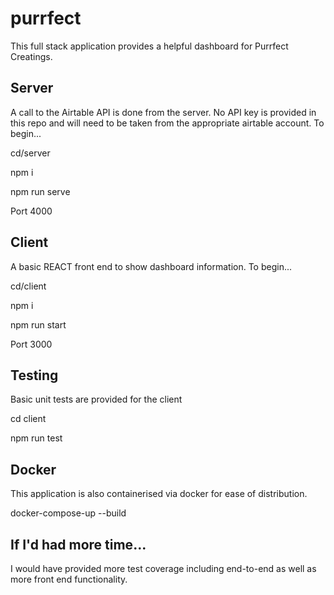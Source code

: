 # purrfect

This full stack application provides a helpful dashboard for Purrfect Creatings. 

## Server

A call to the Airtable API is done from the server. No API key is provided in this repo and will need to be taken from the appropriate airtable account. To begin...

cd/server

npm i

npm run serve

Port 4000

## Client

A basic REACT front end to show dashboard information. To begin...

cd/client

npm i

npm run start

Port 3000

## Testing

Basic unit tests are provided for the client

cd client

npm run test

## Docker
This application is also containerised via docker for ease of distribution.

docker-compose-up --build

## If I'd had more time...

I would have provided more test coverage including end-to-end as well as more front end functionality.


